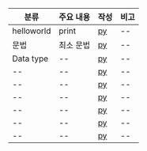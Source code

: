 
| 분류 | 주요 내용 | 작성 | 비고 |
| -- | -- | -- | --|
| helloworld | print | [py](./codes/helloworld.py) | --|
| 문법 | 최소 문법 | [py](./codes/syntaxs.py) | --|
| Data type | -- | [py](./codes/datatype_strings.py) | --|
| -- | -- | [py](./codes/datatype_list.py) | --|
| -- | -- | [py](./codes/loops.py) | --|
| -- | -- | [py](./codes/ifelses.py) | --|
| -- | -- | [py](./codes/user_inputs.py) | --|
| -- | -- | [py](./codes/datatype_dictionaris.py) | --|
| -- | -- | [py](./codes/datatype_dictetimes.py) | --|

